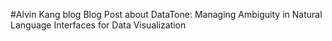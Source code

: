 #Alvin Kang blog
Blog Post about DataTone: Managing Ambiguity in Natural Language Interfaces for Data Visualization
